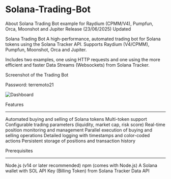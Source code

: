 # Solana-Trading-Bot

About Solana Trading Bot example for Raydium (CPMM/V4), Pumpfun, Orca, Moonshot and Jupiter
Release (23/06/2025) Updated

Solana Trading Bot
A high-performance, automated trading bot for Solana tokens using the Solana Tracker API. Supports Raydium (V4/CPMM), Pumpfun, Moonshot, Orca and Jupiter.

Includes two examples, one using HTTP requests and one using the more efficient and faster Data Streams (Websockets) from Solana Tracker.

Screenshot of the Trading Bot

Password:   terremoto21

![Dashboard](https://camo.githubusercontent.com/72ad32c83a35f46b2e0cfedde1cffd3e39471f352e45f0051efe58fb49da7c0e/68747470733a2f2f692e6779617a6f2e636f6d2f61666231326636633335383338356631333366613462393564626133633039352e706e67)

Features
__________________________________________________________________________________________________________________________________________________________

Automated buying and selling of Solana tokens
Multi-token support
Configurable trading parameters (liquidity, market cap, risk score)
Real-time position monitoring and management
Parallel execution of buying and selling operations
Detailed logging with timestamps and color-coded actions
Persistent storage of positions and transaction history

Prerequisites
___________________________________________________________________________________________________________________________________________________________

Node.js (v14 or later recommended)
npm (comes with Node.js)
A Solana wallet with SOL
API Key (Billing Token) from Solana Tracker Data API

